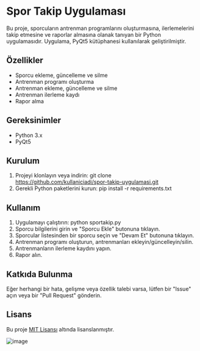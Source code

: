 # Spor Takip Uygulaması

Bu proje, sporcuların antrenman programlarını oluşturmasına, ilerlemelerini takip etmesine ve raporlar almasına olanak tanıyan bir Python uygulamasıdır. Uygulama, PyQt5 kütüphanesi kullanılarak geliştirilmiştir.

## Özellikler

- Sporcu ekleme, güncelleme ve silme
- Antrenman programı oluşturma
- Antrenman ekleme, güncelleme ve silme
- Antrenman ilerleme kaydı
- Rapor alma

## Gereksinimler

- Python 3.x
- PyQt5

## Kurulum

1. Projeyi klonlayın veya indirin:
git clone https://github.com/kullaniciadi/spor-takip-uygulamasi.git
2. Gerekli Python paketlerini kurun:
pip install -r requirements.txt
## Kullanım

1. Uygulamayı çalıştırın:
python sportakip.py
2. Sporcu bilgilerini girin ve "Sporcu Ekle" butonuna tıklayın.
3. Sporcular listesinden bir sporcu seçin ve "Devam Et" butonuna tıklayın.
4. Antrenman programı oluşturun, antrenmanları ekleyin/güncelleyin/silin.
5. Antrenmanların ilerleme kaydını yapın.
6. Rapor alın.

## Katkıda Bulunma

Eğer herhangi bir hata, gelişme veya özellik talebi varsa, lütfen bir "Issue" açın veya bir "Pull Request" gönderin.

## Lisans

Bu proje [MIT Lisansı](https://opensource.org/licenses/MIT) altında lisanslanmıştır.

![image](https://github.com/flydedit/pyqt5_projeleri/assets/95934599/caffb17c-f87d-40c4-8e8e-582709530bc5)

